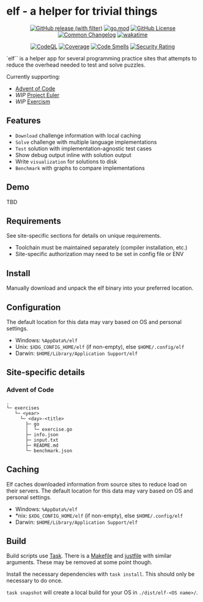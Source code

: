 # elf - a helper for trivial things

<div align="center">

[![GitHub release (with filter)](https://img.shields.io/github/v/release/asphaltbuffet/elf)](https://github.com/asphaltbuffet/elf/releases)
[![go.mod](https://img.shields.io/github/go-mod/go-version/asphaltbuffet/elf)](go.mod)
[![GitHub License](https://img.shields.io/github/license/asphaltbuffet/elf)](LICENSE)
[![Common Changelog](https://common-changelog.org/badge.svg)](https://common-changelog.org)
[![wakatime](https://wakatime.com/badge/user/09307b0e-8348-4b4e-9b67-0026db3fe1f5/project/74e79fcc-61aa-4b15-835d-4b3b37346599.svg)](https://wakatime.com/@asphaltbuffet/projects/bueionwowo)

[![CodeQL](https://github.com/asphaltbuffet/elf/workflows/CodeQL/badge.svg)](https://app.codecov.io/gh/asphaltbuffet/elf)
[![Coverage](https://sonarcloud.io/api/project_badges/measure?project=asphaltbuffet_elf&metric=coverage)](https://sonarcloud.io/summary/new_code?id=asphaltbuffet_elf)
[![Code Smells](https://sonarcloud.io/api/project_badges/measure?project=asphaltbuffet_elf&metric=code_smells)](https://sonarcloud.io/summary/new_code?id=asphaltbuffet_elf)
[![Security Rating](https://sonarcloud.io/api/project_badges/measure?project=asphaltbuffet_elf&metric=security_rating)](https://sonarcloud.io/summary/new_code?id=asphaltbuffet_elf)

</div>

`elf`` is a helper app for several programming practice sites that attempts to reduce the overhead needed to test and solve puzzles.

Currently supporting:

- [Advent of Code](https://adventofcode.com/)
- *WIP* [Project Euler](https://projecteuler.net/)
- *WIP* [Exercism](https://exercism.org/)


## Features

- `Download` challenge information with local caching
- `Solve` challenge with multiple language implementations
- `Test` solution with implementation-agnostic test cases
- Show debug output inline with solution output
- Write `visualization` for solutions to disk
- `Benchmark` with graphs to compare implementations

## Demo

TBD

## Requirements

See site-specific sections for details on unique requirements.

- Toolchain must be maintained separately (compiler installation, etc.)
- Site-specific authorization may need to be set in config file or ENV

## Install

Manually download and unpack the elf binary into your preferred location.

## Configuration

The default location for this data may vary based on OS and personal settings.

- Windows: `%AppData%/elf`
- Unix: `$XDG_CONFIG_HOME/elf` (if non-empty), else `$HOME/.config/elf`
- Darwin: `$HOME/Library/Application Support/elf`

## Site-specific details

### Advent of Code

```text
.
└─ exercises
   └─ <year>
     └─ <day>-<title>
       ├─ go
       │  └─ exercise.go
       ├─ info.json
       ├─ input.txt
       ├─ README.md
       └─ benchmark.json
```

## Caching

Elf caches downloaded information from source sites to reduce load on their servers. The default location for this data may vary based on OS and personal settings.

- Windows: `%AppData%/elf`
- *nix: `$XDG_CONFIG_HOME/elf` (if non-empty), else `$HOME/.config/elf`
- Darwin: `$HOME/Library/Application Support/elf`

## Build

Build scripts use [Task](https://taskfile.dev). There is a [Makefile](./Makefile) and [justfile](./justfile) with similar arguments. These may be removed at some point though.

Install the necessary dependencies with `task install`. This should only be necessary to do once.

`task snapshot` will create a local build for your OS in `./dist/elf-<OS name>/`.
